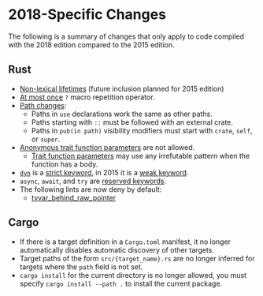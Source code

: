 # 2018-Specific Changes

The following is a summary of changes that only apply to code compiled with
the 2018 edition compared to the 2015 edition.

## Rust
- [Non-lexical lifetimes]&nbsp;(future inclusion planned for 2015 edition)
- [At most once] `?` macro repetition operator.
- [Path changes]:
    - Paths in `use` declarations work the same as other paths.
    - Paths starting with `::` must be followed with an external crate.
    - Paths in `pub(in path)` visibility modifiers must start with `crate`,
      `self`, or `super`.
- [Anonymous trait function parameters] are not allowed.
    - [Trait function parameters] may use any irrefutable pattern when the
      function has a body.
- [`dyn`] is a [strict keyword], in 2015 it is a [weak keyword].
- `async`, `await`, and `try` are [reserved keywords].
- The following lints are now deny by default:
    - [tyvar_behind_raw_pointer]

## Cargo
- If there is a target definition in a `Cargo.toml` manifest, it no longer
  automatically disables automatic discovery of other targets.
- Target paths of the form `src/{target_name}.rs` are no longer inferred for
  targets where the `path` field is not set.
- `cargo install` for the current directory is no longer allowed, you must
  specify `cargo install --path .` to install the current package.

[Anonymous trait function parameters]: rust-2018/trait-system/no-anon-params.html
[At most once]: rust-2018/macros/at-most-once.html
[Non-lexical lifetimes]: rust-2018/ownership-and-lifetimes/non-lexical-lifetimes.html
[Path changes]: rust-2018/module-system/path-clarity.html
[Trait function parameters]: https://doc.rust-lang.org/stable/reference/items/traits.html#parameter-patterns
[`dyn`]: rust-2018/trait-system/dyn-trait-for-trait-objects.html
[overflowing_literals]: https://github.com/rust-lang/rfcs/blob/master/text/2438-deny-integer-literal-overflow-lint.md
[reserved keywords]: https://doc.rust-lang.org/reference/keywords.html#reserved-keywords
[strict keyword]: https://doc.rust-lang.org/reference/keywords.html#strict-keywords
[tyvar_behind_raw_pointer]: https://github.com/rust-lang/rust/issues/46906
[weak keyword]: https://doc.rust-lang.org/reference/keywords.html#weak-keywords
